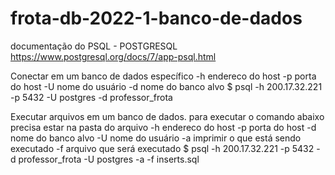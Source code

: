 # frota-db-2022-1-banco-de-dados

documentação do PSQL - POSTGRESQL
https://www.postgresql.org/docs/7/app-psql.html

Conectar em um banco de dados específico 
-h endereco do host
-p porta do host
-U nome do usuário
-d nome do banco alvo
$ psql -h 200.17.32.221 -p 5432 -U postgres -d professor_frota

Executar arquivos em um banco de dados. para executar o comando abaixo
precisa estar na pasta do arquivo
-h endereco do host
-p porta do host
-d nome do banco alvo
-U nome do usuário
-a imprimir o que está sendo executado
-f arquivo que será executado
$ psql -h 200.17.32.221 -p 5432 -d professor_frota -U postgres -a -f inserts.sql